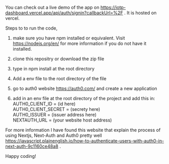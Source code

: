 You can check out a live demo of the app on https://iotp-dashboard.vercel.app/api/auth/signin?callbackUrl=%2F . It is hosted on vercel.

Steps to to run the code,

1) make sure you have npm installed or equivalent. Visit https://nodejs.org/en/ for more information if you do not have it installed.

2) clone this repositry or download the zip file

3) type in npm install at the root directory

4) Add a env file to the root directory of the file

5) go to auth0 website https://auth0.com/ and create a new application

6) add in an env file at the root directory of the project and add this in:<br/>
AUTH0_CLIENT_ID = (id here)<br/>
AUTH0_CLIENT_SECRET = (secrety here)<br/>
AUTH0_ISSUER = (issuer address here)<br/>
NEXTAUTH_URL = (your website host address)<br/>

For more information I have found this website that explain the process of using Nextjs, Next-Auth and Auth0 pretty well https://javascript.plainenglish.io/how-to-authenticate-users-with-auth0-in-next-auth-9c1160ce48a8 .

Happy coding!

